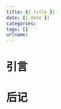 ```yaml
---
title: {{ title }}
date: {{ date }}
categories:  
tags: []
urlname: 
---
```

# 引言

<!-- more -->
# 后记
